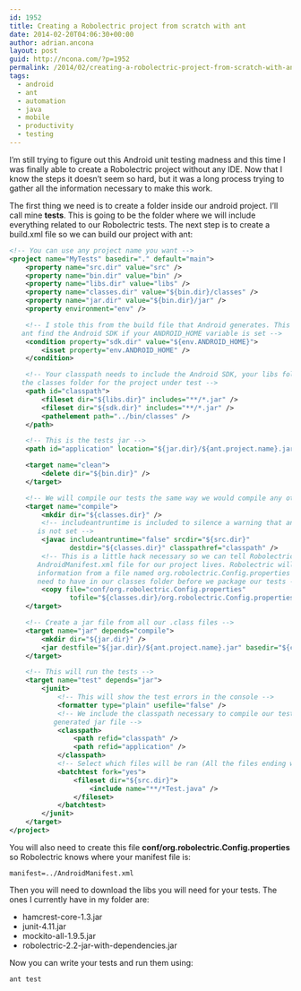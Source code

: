 ```yaml
---
id: 1952
title: Creating a Robolectric project from scratch with ant
date: 2014-02-20T04:06:30+00:00
author: adrian.ancona
layout: post
guid: http://ncona.com/?p=1952
permalink: /2014/02/creating-a-robolectric-project-from-scratch-with-ant/
tags:
  - android
  - ant
  - automation
  - java
  - mobile
  - productivity
  - testing
---
```

I&#8217;m still trying to figure out this Android unit testing madness and this time I was finally able to create a Robolectric project without any IDE. Now that I know the steps it doesn&#8217;t seem so hard, but it was a long process trying to gather all the information necessary to make this work.

The first thing we need is to create a folder inside our android project. I&#8217;ll call mine **tests**. This is going to be the folder where we will include everything related to our Robolectric tests. The next step is to create a build.xml file so we can build our project with ant:

<!--more-->

```xml
<!-- You can use any project name you want -->
<project name="MyTests" basedir="." default="main">
    <property name="src.dir" value="src" />
    <property name="bin.dir" value="bin" />
    <property name="libs.dir" value="libs" />
    <property name="classes.dir" value="${bin.dir}/classes" />
    <property name="jar.dir" value="${bin.dir}/jar" />
    <property environment="env" />

    <!-- I stole this from the build file that Android generates. This will help
   ant find the Android SDK if your ANDROID_HOME variable is set -->
    <condition property="sdk.dir" value="${env.ANDROID_HOME}">
        <isset property="env.ANDROID_HOME" />
    </condition>

    <!-- Your classpath needs to include the Android SDK, your libs folder and
   the classes folder for the project under test -->
    <path id="classpath">
        <fileset dir="${libs.dir}" includes="**/*.jar" />
        <fileset dir="${sdk.dir}" includes="**/*.jar" />
        <pathelement path="../bin/classes" />
    </path>

    <!-- This is the tests jar -->
    <path id="application" location="${jar.dir}/${ant.project.name}.jar" />

    <target name="clean">
        <delete dir="${bin.dir}" />
    </target>

    <!-- We will compile our tests the same way we would compile any other java project -->
    <target name="compile">
        <mkdir dir="${classes.dir}" />
        <!-- includeantruntime is included to silence a warning that ant displays if this
       is not set -->
        <javac includeantruntime="false" srcdir="${src.dir}"
               destdir="${classes.dir}" classpathref="classpath" />
        <!-- This is a little hack necessary so we can tell Robolectric where the
       AndroidManifest.xml file for our project lives. Robolectric will read this
       information from a file named org.robolectric.Config.properties that we
       need to have in our classes folder before we package our tests -->
        <copy file="conf/org.robolectric.Config.properties"
               tofile="${classes.dir}/org.robolectric.Config.properties" />
    </target>

    <!-- Create a jar file from all our .class files -->
    <target name="jar" depends="compile">
        <mkdir dir="${jar.dir}" />
        <jar destfile="${jar.dir}/${ant.project.name}.jar" basedir="${classes.dir}" />
    </target>

    <!-- This will run the tests -->
    <target name="test" depends="jar">
        <junit>
            <!-- This will show the test errors in the console -->
            <formatter type="plain" usefile="false" />
            <!-- We include the classpath necessary to compile our tests plus the
           generated jar file -->
            <classpath>
                <path refid="classpath" />
                <path refid="application" />
            </classpath>
            <!-- Select which files will be ran (All the files ending with Test.java) -->
            <batchtest fork="yes">
                <fileset dir="${src.dir}">
                    <include name="**/*Test.java" />
                </fileset>
            </batchtest>
        </junit>
    </target>
</project>
```

You will also need to create this file **conf/org.robolectric.Config.properties** so Robolectric knows where your manifest file is:

```
manifest=../AndroidManifest.xml
```

Then you will need to download the libs you will need for your tests. The ones I currently have in my folder are:

  * hamcrest-core-1.3.jar
  * junit-4.11.jar
  * mockito-all-1.9.5.jar
  * robolectric-2.2-jar-with-dependencies.jar

Now you can write your tests and run them using:

```
ant test
```
